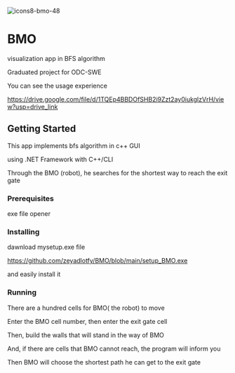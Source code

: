 ![icons8-bmo-48](https://github.com/zeyadlotfy/BMO/assets/114695576/b077bdbd-730c-4316-8e87-e8ab200c05e9)
# BMO

visualization app in BFS algorithm

Graduated project for ODC-SWE

You can see the usage experience

https://drive.google.com/file/d/1TQEp4BBDOfSHB2i9Zzt2ay0iukglzVrH/view?usp=drive_link
## Getting Started
This app implements bfs algorithm in c++ GUI

using .NET Framework with C++/CLI

Through the BMO (robot), he searches for the shortest way to reach the exit gate
### Prerequisites
exe file opener

### Installing

dawnload mysetup.exe file 

https://github.com/zeyadlotfy/BMO/blob/main/setup_BMO.exe

and easily install it 

### Running 
There are a hundred cells for BMO( the robot) to move

Enter the BMO cell number, then enter the exit gate cell

Then, build the walls that will stand in the way of BMO

And, if there are cells that BMO cannot reach, the program will inform you

Then BMO will choose the shortest path he can get to the exit gate
